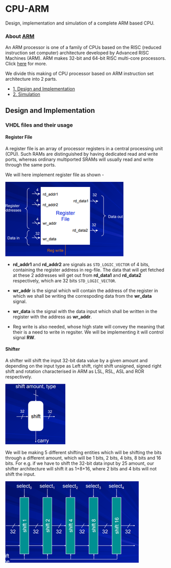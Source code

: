 # CPU-ARM
Design, implementation and simulation of a complete ARM based CPU.

### About [ARM](https://www.arm.com/)

An ARM processor is one of a family of CPUs based on the RISC (reduced instruction set computer) architecture developed by Advanced RISC Machines (ARM). ARM makes 32-bit and 64-bit RISC multi-core processors. Click [here](https://en.wikipedia.org/wiki/ARM_architecture) for more.

We divide this making of CPU processor based on ARM instruction set architecture into 2 parts.

- <a href="#part1">1. Design and Implementation</a>
- <a href="#part2">2. Simulation</a>

## Design and Implementation

### VHDL files and their usage

#### Register File

A register file is an array of processor registers in a central processing unit (CPU). Such RAMs are distinguished by having dedicated read and write ports, whereas ordinary multiported SRAMs will usually read and write through the same ports.

We will here implement register file as shown -

![register file](img/regi2ports.png)

- **rd_addr1** and **rd_addr2** are signals as `STD_LOGIC_VECTOR` of 4 bits, containing the register address in reg-file. The data that will get fetched at these 2 addresses will get out from **rd_data1** and **rd_data2** respectively, which are 32 bits `STD_LOGIC_VECTOR`.

- **wr_addr** is the signal which will contain the address of the register in which we shall be writing the correspoding data from the **wr_data** signal.

- **wr_data** is the signal with the data input which shall be written in the register with the address as **wr_addr**.

- Reg write is also needed, whose high state will convey the meaning that their is a need to write in regsiter. We will be implementing it will control signal **RW**. 


#### Shifter

A shifter will shift the input 32-bit data value by a given amount and depending on the input type as Left shift, right shift unsigned, signed right shift and rotation characterised in ARM as LSL, RSL, ASL and ROR respectively.

![Shifter](img/shift.png)

We will be making 5 different shifting entities which will be shifting the bits through a different amount, which will be 1 bits, 2 bits, 4 bits, 8 bits and 16 bits. For e.g. if we have to shift the 32-bit data input by 25 amount, our shifter architecture will shift it as 1+8+16, where 2 bits and 4 bits will not shift the input.

![shift-entities](img/shifting.png)